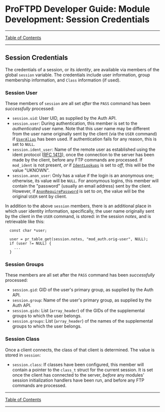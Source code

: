 # ProFTPD Developer Guide: Module Development: Session Credentials

---

[Table of Contents](../toc.md)

---

## Session Credentials

The credentials of a session, or its _identity_, are available via members of
the global `session` variable.  The credentials include user information,
group membership information, and `Class` information (if used).

### Session User

These members of `session` are all set _after_ the `PASS` command has been
_successfully_ processed:

* `session.uid`: User UID, as supplied by the Auth API.
* `session.user`: During authentication, this member is set to the
  _authenticated_ user name.  Note that this user name may be different from
  the user name originally sent by the client (via the `USER` command) if
  [`UserAlias`](http://www.proftpd.org/docs/modules/mod_auth.html#UserAlias)
  has been used.  If authentication fails for any reason, this is set to `NULL`.
* `session.ident_user`: Name of the remote user as established using the ident
   protocol ([RFC 1413](https://www.ietf.org/rfc/rfc1413.txt)), once the
   connection to the server has been made by the client, before any FTP
   commands are processed.  If `mod_ident` is not present, _or_ if
   [`IdentLookups`](http://www.proftpd.org/docs/modules/mod_ident.html#IdentLookups) is set to _off_, this will be the value "UKNOWN".
* `session.anon_user`: Only has a value if the login is an anonymous one;
   otherwise, its value will be `NULL`.  For anonymous logins, this member
   will contain the "password" (usually an email address) sent by the client.
   However, if [`AnonRequirePassword`](http://www.proftpd.org/docs/modules/mod_auth.html#AnonRequirePassword) is set to _on_, the value will be the original
   `USER` sent by client.

In addition to the above `session` members, there is an additional place in
which user identity information, specifically, the user name originally sent
by the client in the `USER` command, is stored: in the session _notes_, and is
retrievable like this:

```
  const char *user;

  user = pr_table_get(session.notes, "mod_auth.orig-user", NULL);
  if (user != NULL) {
    ...
  }
```

### Session Groups

These members are all set after the `PASS` command has been _successfully_
processed:

* `session.gid`: GID of the user's primary group, as supplied by the Auth API.
* `session.group`: Name of the user's primary group, as supplied by the Auth
  API.
* `session.gids`: List (`array_header`) of the GIDs of the supplemental groups
  to which the user belongs.
* `session.groups`: List (`array_header`) of the names of the supplemental
  groups to which the user belongs.

### Session Class

Once a client connects, the class of that client is determined.  The value
is stored in `session`:

* `session.class`: If classes have been configured, this member will contain
   a pointer to the `class_t` struct for the current session.  It is set
   once the client has connected to the server, _before_ any modules'
   session initialization handlers have been run, and before any FTP commands
   are processed.

---

[Table of Contents](../toc.md)

---
